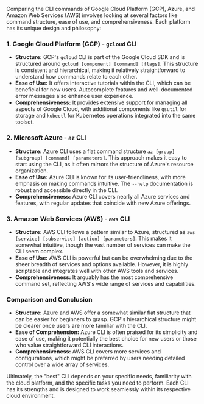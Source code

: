 Comparing the CLI commands of Google Cloud Platform (GCP), Azure, and Amazon Web Services (AWS) involves looking at several factors like command structure, ease of use, and comprehensiveness. Each platform has its unique design and philosophy:

### 1. **Google Cloud Platform (GCP) - `gcloud` CLI**
- **Structure:** GCP's `gcloud` CLI is part of the Google Cloud SDK and is structured around `gcloud [component] [command] [flags]`. This structure is consistent and hierarchical, making it relatively straightforward to understand how commands relate to each other.
- **Ease of Use:** It offers interactive tutorials within the CLI, which can be beneficial for new users. Autocomplete features and well-documented error messages also enhance user experience.
- **Comprehensiveness:** It provides extensive support for managing all aspects of Google Cloud, with additional components like `gsutil` for storage and `kubectl` for Kubernetes operations integrated into the same toolset.

### 2. **Microsoft Azure - `az` CLI**
- **Structure:** Azure CLI uses a flat command structure `az [group] [subgroup] [command] [parameters]`. This approach makes it easy to start using the CLI, as it often mirrors the structure of Azure's resource organization.
- **Ease of Use:** Azure CLI is known for its user-friendliness, with more emphasis on making commands intuitive. The `--help` documentation is robust and accessible directly in the CLI.
- **Comprehensiveness:** Azure CLI covers nearly all Azure services and features, with regular updates that coincide with new Azure offerings.

### 3. **Amazon Web Services (AWS) - `aws` CLI**
- **Structure:** AWS CLI follows a pattern similar to Azure, structured as `aws [service] [subservice] [action] [parameters]`. This makes it somewhat intuitive, though the vast number of services can make the CLI seem complex.
- **Ease of Use:** AWS CLI is powerful but can be overwhelming due to the sheer breadth of services and options available. However, it is highly scriptable and integrates well with other AWS tools and services.
- **Comprehensiveness:** It arguably has the most comprehensive command set, reflecting AWS's wide range of services and capabilities.

### Comparison and Conclusion
- **Structure:** Azure and AWS offer a somewhat similar flat structure that can be easier for beginners to grasp. GCP's hierarchical structure might be clearer once users are more familiar with the CLI.
- **Ease of Comprehension:** Azure CLI is often praised for its simplicity and ease of use, making it potentially the best choice for new users or those who value straightforward CLI interactions.
- **Comprehensiveness:** AWS CLI covers more services and configurations, which might be preferred by users needing detailed control over a wide array of services.

Ultimately, the "best" CLI depends on your specific needs, familiarity with the cloud platform, and the specific tasks you need to perform. Each CLI has its strengths and is designed to work seamlessly within its respective cloud environment.
